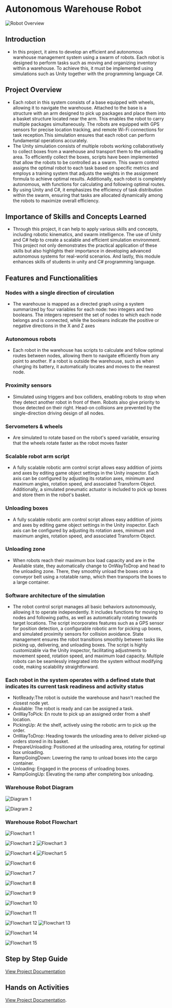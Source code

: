 # Autonomous Warehouse Robot
![Robot Overview](images/over.gif)
## Introduction
- In this project, it aims to develop an efficient and autonomous warehouse management system using a swarm of robots. Each robot is designed to perform tasks such as moving and organizing inventory within a warehouse. To achieve this, it must be implemented using simulations such as Unity together with the programming language C#. 
## Project Overview
- Each robot in this system consists of a base equipped with wheels, allowing it to navigate the warehouse. Attached to the base is a structure with an arm designed to pick up packages and place them into a basket structure located near the arm. This enables the robot to carry multiple packages simultaneously. The robots are equipped with GPS sensors for precise location tracking, and remote Wi-Fi connections for task reception.This simulation ensures that each robot can perform fundamental operations accurately. 
- The Unity simulation consists of multiple robots working collaboratively to collect boxes from a warehouse and transport them to the unloading area. To efficiently collect the boxes, scripts have been implemented that allow the robots to be controlled as a swarm. This swarm control assigns the optimal robot to each task based on specific metrics and employs a training system that adjusts the weights in the assignment formula to achieve optimal results. Additionally, each robot is completely autonomous, with functions for calculating and following optimal routes.
- By using Unity and C#, it emphasizes the efficiency of task distribution within the swarm, ensuring that tasks are allocated dynamically among the robots to maximize overall efficiency.
## Importance of Skills and Concepts Learned
- Through this project, it can help to apply various skills and concepts, including robotic kinematics, and swarm intelligence. The use of Unity and C# help to create a scalable and efficient simulation environment. This project not only demonstrates the practical application of these skills but also highlights their importance in developing advanced autonomous systems for real-world scenarios. And lastly, this module enhances skills of students in unity and C# programming language.
  
## Features and Functionalities
### Nodes with a single direction of circulation
- The warehouse is mapped as a directed graph using a system summarized by four variables for each node: two integers and two booleans. The integers represent the set of nodes to which each node belongs and is connected, while the booleans indicate the positive or negative directions in the X and Z axes
### Autonomous robots
- Each robot in the warehouse has scripts to calculate and follow optimal routes between nodes, allowing them to navigate efficiently from any point to another. If a robot is outside the warehouse, such as when charging its battery, it automatically locates and moves to the nearest node.
### Proximity sensors
- Simulated using triggers and box colliders, enabling robots to stop when they detect another robot in front of them. Robots also give priority to those detected on their right. Head-on collisions are prevented by the single-direction driving design of all nodes.
### Servometers & wheels
- Are simulated to rotate based on the robot's speed variable, ensuring that the wheels rotate faster as the robot moves faster
### Scalable robot arm script
- A fully scalable robotic arm control script allows easy addition of joints and axes by editing game object settings in the Unity inspector. Each axis can be configured by adjusting its rotation axes, minimum and maximum angles, rotation speed, and associated Transform Object. Additionally, a simulated pneumatic actuator is included to pick up boxes and store them in the robot's basket.
### Unloading boxes
- A fully scalable robotic arm control script allows easy addition of joints and axes by editing game object settings in the Unity inspector. Each axis can be configured by adjusting its rotation axes, minimum and maximum angles, rotation speed, and associated Transform Object.
### Unloading zone
- When robots reach their maximum box load capacity and are in the Available state, they automatically change to OnWayToDrop and head to the unloading zone. There, they smoothly unload the boxes onto a conveyor belt using a rotatable ramp, which then transports the boxes to a large container.
### Software architecture of the simulation
- The robot control script manages all basic behaviors autonomously, allowing it to operate independently. It includes functions for moving to nodes and following paths, as well as automatically rotating towards target locations. The script incorporates features such as a GPS sensor for position detection, a configurable robotic arm for picking up boxes, and simulated proximity sensors for collision avoidance. State management ensures the robot transitions smoothly between tasks like picking up, delivering, and unloading boxes. The script is highly customizable via the Unity inspector, facilitating adjustments to movement speed, rotation speed, and maximum load capacity. Multiple robots can be seamlessly integrated into the system without modifying code, making scalability straightforward.
### Each robot in the system operates with a defined state that indicates its current task readiness and activity status
- NotReady:The robot is outside the warehouse and hasn't reached the closest node yet.
- Available: The robot is ready and can be assigned a task.
- OnWayToPick: En route to pick up an assigned order from a shelf location.
- PickingUp: At the shelf, actively using the robotic arm to pick up the order.
- OnWayToDrop: Heading towards the unloading area to deliver picked-up orders stored in its basket.
- PrepareUnloading: Positioned at the unloading area, rotating for optimal box unloading.
- RampGoingDown: Lowering the ramp to unload boxes into the cargo container.
- Unloading: Engaged in the process of unloading boxes.
- RampGoingUp: Elevating the ramp after completing box unloading.

### Warehouse Robot Diagram
![Diagram 1](images/diagram1.png)

![Diagram 2](images/diagram2.png)

### Warehouse Robot Flowchart
![Flowchart 1](images/flowchart1.png)

![Flowchart 2](images/flowchart2.png)
![Flowchart 3](images/flowchart3.png)

![Flowchart 4](images/flowchart4.png)
![Flowchart 5](images/flowchart5.png)

![Flowchart 6](images/flowchart6.png)

![Flowchart 7](images/flowchart7.png)

![Flowchart 8](images/flowchart8.png)

![Flowchart 9](images/flowchart9.png)

![Flowchart 10](images/flowchart10.png)

![Flowchart 11](images/flowchart11.png)

![Flowchart 12](images/flowchart12.png)
![Flowchart 13](images/flowchart13.png)

![Flowchart 14](images/flowchart14.png)

![Flowchart 15](images/flowchart15.png)


## Step by Step Guide 
  [View Project Documentation](https://docs.google.com/document/d/1z00WWJby2H_2fDr9AnieJ0wVluwxYejQ/editusp=sharing&ouid=101734205070446539416&rtpof=true&sd=true)

## Hands on Activities
  [View Project Documentation](https://docs.google.com/document/d/1QbCU5kkR3be_CvvwBwkss8JpcggZEdoY/edit?usp=sharing&ouid=101734205070446539416&rtpof=true&sd=true).



